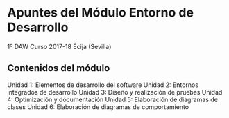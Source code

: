 # Apuntes del Módulo Entorno de Desarrollo 

1º DAW
Curso 2017-18
Écija (Sevilla)

## Contenidos del módulo

Unidad 1: Elementos de desarrollo del software
Unidad 2: Entornos integrados de desarrollo
Unidad 3: Diseño y realización de pruebas
Unidad 4: Optimización y documentación
Unidad 5: Elaboración de diagramas de clases
Unidad 6: Elaboración de diagramas de comportamiento
